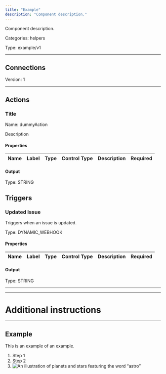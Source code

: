 ```yaml
---
title: "Example"
description: "Component description."
---
```


Component description.


Categories: helpers


Type: example/v1

<hr />



## Connections

Version: 1





<hr />



## Actions


### Title
Name: dummyAction

Description

#### Properties

|      Name       |      Label     |     Type     |     Control Type     |     Description     |     Required        |
|:--------------:|:--------------:|:------------:|:--------------------:|:-------------------:|:-------------------:|



#### Output



Type: STRING









## Triggers


### Updated Issue
Triggers when an issue is updated.

Type: DYNAMIC_WEBHOOK
#### Properties

|      Name       |      Label     |     Type     |     Control Type     |     Description     |     Required        |
|:--------------:|:--------------:|:------------:|:--------------------:|:-------------------:|:-------------------:|



#### Output



Type: STRING








<hr />

<hr />

# Additional instructions
<hr />

## Example

This is an example of an example. 

1. Step 1
2. Step 2
3. ![An illustration of planets and stars featuring the word “astro”](https://raw.githubusercontent.com/withastro/docs/main/public/default-og-image.png)
